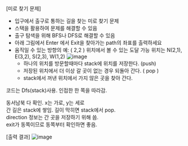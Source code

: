 [미로 찾기 문제]
- 입구에서 출구로 통하는 길을 찾는 미로 찾기 문제
- 스택을 활용하여 문제를 해결할 수 있음
- 출구 탐색을 위해 BFS나 DFS로 해결할 수 있음
- 아래 그림에서 Enter 에서 Exit을 찾아가는 path의 좌표를 출력하세요
- 움직일 수 있는 방향의 예: ( 2,2 ) 위치에서 볼 수 있는 도달 가능 위치는  N(2,1), E(3,2), S(2,3), W(1,2)
  ![image](https://github.com/1010hy/algorithm/assets/67892327/18df1fe4-8c66-4861-8989-43fa18831986)
  - 하나의 위치를 방문할때마다 stack에 위치를 저장한다. (push)
  - 저장된 위치에서 더 이상 갈 곳이 없는 경우 되돌아 간다. ( pop )
  - stack에서 꺼낸 위치에서 가지 않은 곳을 찾아 간다.

코드는 Dfs(stack)사용. 인접한 한 쪽을 따라감.

동서남북 다 확인. x는 가로, y는 세로  
간 길은 stack에 쌓임. 길이 막히면 stack에서 pop.  
direction 정보는 간 곳을 저장하기 위해 씀.  
exit가 동쪽이므로 동쪽부터 확인하면 좋음.  

[출력 결과]
![image](https://github.com/1010hy/algorithm/assets/67892327/2eff09c3-e2d7-413e-85a2-5831850c0ea6)

